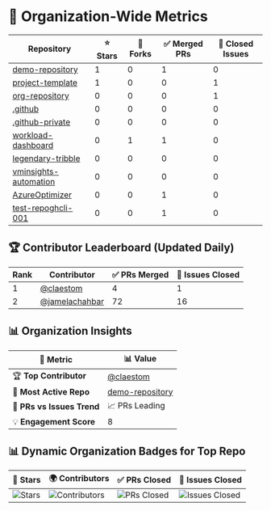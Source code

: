 # 🚀 Organization-Wide Metrics

| Repository | ⭐ Stars | 🍴 Forks | ✅ Merged PRs | 🐞 Closed Issues |
|------------|----------|-----------|-----------------|-----------------|
| [demo-repository](https://github.com/BeLux-Open-Source-Clinic/demo-repository) | 1 | 0 | 1 | 0 |
| [project-template](https://github.com/BeLux-Open-Source-Clinic/project-template) | 1 | 0 | 0 | 1 |
| [org-repository](https://github.com/BeLux-Open-Source-Clinic/org-repository) | 0 | 0 | 0 | 1 |
| [.github](https://github.com/BeLux-Open-Source-Clinic/.github) | 0 | 0 | 0 | 0 |
| [.github-private](https://github.com/BeLux-Open-Source-Clinic/.github-private) | 0 | 0 | 0 | 0 |
| [workload-dashboard](https://github.com/BeLux-Open-Source-Clinic/workload-dashboard) | 0 | 1 | 1 | 0 |
| [legendary-tribble](https://github.com/BeLux-Open-Source-Clinic/legendary-tribble) | 0 | 0 | 0 | 0 |
| [vminsights-automation](https://github.com/BeLux-Open-Source-Clinic/vminsights-automation) | 0 | 0 | 0 | 0 |
| [AzureOptimizer](https://github.com/BeLux-Open-Source-Clinic/AzureOptimizer) | 0 | 0 | 1 | 0 |
| [test-repoghcli-001](https://github.com/BeLux-Open-Source-Clinic/test-repoghcli-001) | 0 | 0 | 1 | 0 |

## 🏆 Contributor Leaderboard (Updated Daily)

| Rank | Contributor | ✅ PRs Merged | 🐞 Issues Closed |
|------|------------|--------------|----------------|
| 1 | [@claestom](https://github.com/claestom) | 4 | 1 |
| 2 | [@jamelachahbar](https://github.com/jamelachahbar) | 72 | 16 |

## 📊 Organization Insights

| 🔹 Metric | 📊 Value |
|----------------------|------------------|
| 🏆 **Top Contributor** | [@claestom](https://github.com/claestom) |
| 🚀 **Most Active Repo** | [demo-repository](https://github.com/BeLux-Open-Source-Clinic/demo-repository) |
| 🔄 **PRs vs Issues Trend** | 📈 PRs Leading |
| 💡 **Engagement Score** | 8 |

## 📊 Dynamic Organization Badges for Top Repo

| 🚀 Stars | 🌍 Contributors | ✅ PRs Closed | 🐞 Issues Closed |
|----------|----------------|---------------|-----------------|
| ![Stars](https://img.shields.io/github/stars/BeLux-Open-Source-Clinic/demo-repository?style=for-the-badge) | ![Contributors](https://img.shields.io/github/contributors/BeLux-Open-Source-Clinic/demo-repository?style=for-the-badge) | ![PRs Closed](https://img.shields.io/github/issues-pr-closed-raw/BeLux-Open-Source-Clinic/demo-repository?style=for-the-badge) | ![Issues Closed](https://img.shields.io/github/issues-closed/BeLux-Open-Source-Clinic/demo-repository?style=for-the-badge) |
